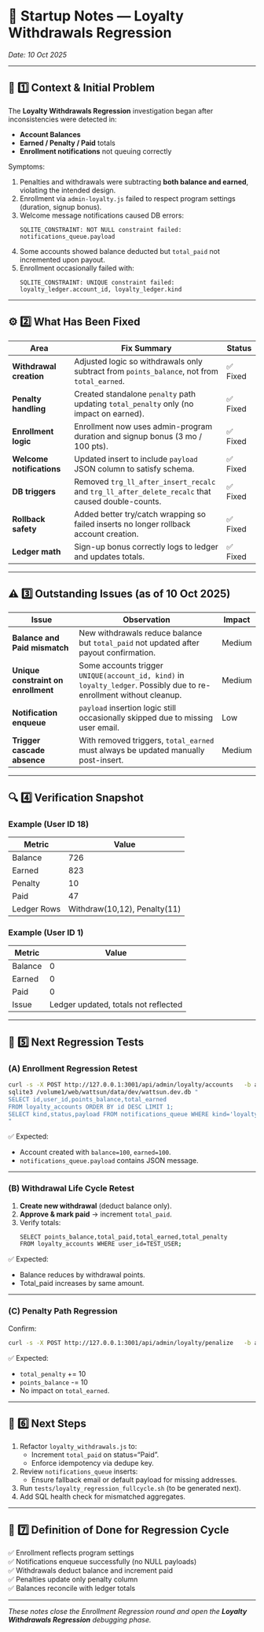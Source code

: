 # 🧾 Startup Notes — Loyalty Withdrawals Regression
_Date: 10 Oct 2025_

---

## 🧩 1️⃣ Context & Initial Problem

The **Loyalty Withdrawals Regression** investigation began after inconsistencies were detected in:
- **Account Balances**
- **Earned / Penalty / Paid** totals
- **Enrollment notifications** not queuing correctly

Symptoms:
1. Penalties and withdrawals were subtracting **both balance and earned**, violating the intended design.
2. Enrollment via `admin-loyalty.js` failed to respect program settings (duration, signup bonus).
3. Welcome message notifications caused DB errors:
   ```
   SQLITE_CONSTRAINT: NOT NULL constraint failed: notifications_queue.payload
   ```
4. Some accounts showed balance deducted but `total_paid` not incremented upon payout.
5. Enrollment occasionally failed with:
   ```
   SQLITE_CONSTRAINT: UNIQUE constraint failed: loyalty_ledger.account_id, loyalty_ledger.kind
   ```

---

## ⚙️ 2️⃣ What Has Been Fixed

| Area | Fix Summary | Status |
|------|--------------|--------|
| **Withdrawal creation** | Adjusted logic so withdrawals only subtract from `points_balance`, not from `total_earned`. | ✅ Fixed |
| **Penalty handling** | Created standalone `penalty` path updating `total_penalty` only (no impact on earned). | ✅ Fixed |
| **Enrollment logic** | Enrollment now uses admin-program duration and signup bonus (3 mo / 100 pts). | ✅ Fixed |
| **Welcome notifications** | Updated insert to include `payload` JSON column to satisfy schema. | ✅ Fixed |
| **DB triggers** | Removed `trg_ll_after_insert_recalc` and `trg_ll_after_delete_recalc` that caused double-counts. | ✅ Fixed |
| **Rollback safety** | Added better try/catch wrapping so failed inserts no longer rollback account creation. | ✅ Fixed |
| **Ledger math** | Sign-up bonus correctly logs to ledger and updates totals. | ✅ Fixed |

---

## ⚠️ 3️⃣ Outstanding Issues (as of 10 Oct 2025)

| Issue | Observation | Impact |
|-------|--------------|--------|
| **Balance and Paid mismatch** | New withdrawals reduce balance but `total_paid` not updated after payout confirmation. | Medium |
| **Unique constraint on enrollment** | Some accounts trigger `UNIQUE(account_id, kind)` in `loyalty_ledger`. Possibly due to re-enrollment without cleanup. | Medium |
| **Notification enqueue** | `payload` insertion logic still occasionally skipped due to missing user email. | Low |
| **Trigger cascade absence** | With removed triggers, `total_earned` must always be updated manually post-insert. | Medium |

---

## 🔍 4️⃣ Verification Snapshot

### Example (User ID 18)
| Metric | Value |
|--------|--------|
| Balance | 726 |
| Earned | 823 |
| Penalty | 10 |
| Paid | 47 |
| Ledger Rows | Withdraw(10,12), Penalty(11) |

### Example (User ID 1)
| Metric | Value |
|--------|--------|
| Balance | 0 |
| Earned | 0 |
| Paid | 0 |
| Issue | Ledger updated, totals not reflected |

---

## 🧪 5️⃣ Next Regression Tests

### (A) Enrollment Regression Retest
```bash
curl -s -X POST http://127.0.0.1:3001/api/admin/loyalty/accounts   -b admin.jar -H "Content-Type: application/json"   -d '{"userId":7}'
sqlite3 /volume1/web/wattsun/data/dev/wattsun.dev.db "
SELECT id,user_id,points_balance,total_earned
FROM loyalty_accounts ORDER BY id DESC LIMIT 1;
SELECT kind,status,payload FROM notifications_queue WHERE kind='loyalty_welcome' ORDER BY id DESC LIMIT 1;
"
```

✅ Expected:
- Account created with `balance=100`, `earned=100`.
- `notifications_queue.payload` contains JSON message.

---

### (B) Withdrawal Life Cycle Retest
1. **Create new withdrawal** (deduct balance only).
2. **Approve & mark paid** → increment `total_paid`.
3. Verify totals:
   ```bash
   SELECT points_balance,total_paid,total_earned,total_penalty
   FROM loyalty_accounts WHERE user_id=TEST_USER;
   ```

✅ Expected:
- Balance reduces by withdrawal points.
- Total_paid increases by same amount.

---

### (C) Penalty Path Regression
Confirm:
```bash
curl -s -X POST http://127.0.0.1:3001/api/admin/loyalty/penalize   -b admin.jar -H "Content-Type: application/json"   -d '{"userId":TEST_USER,"points":10,"note":"Penalty regression test"}'
```

✅ Expected:
- `total_penalty` += 10  
- `points_balance` -= 10  
- No impact on `total_earned`.

---

## 🧱 6️⃣ Next Steps

1. Refactor `loyalty_withdrawals.js` to:
   - Increment `total_paid` on status=“Paid”.
   - Enforce idempotency via dedupe key.
2. Review `notifications_queue` inserts:
   - Ensure fallback email or default payload for missing addresses.
3. Run `tests/loyalty_regression_fullcycle.sh` (to be generated next).
4. Add SQL health check for mismatched aggregates.

---

## 🏁 7️⃣ Definition of Done for Regression Cycle
✅ Enrollment reflects program settings  
✅ Notifications enqueue successfully (no NULL payloads)  
✅ Withdrawals deduct balance and increment paid  
✅ Penalties update only penalty column  
✅ Balances reconcile with ledger totals  

---

_These notes close the Enrollment Regression round and open the **Loyalty Withdrawals Regression** debugging phase._
